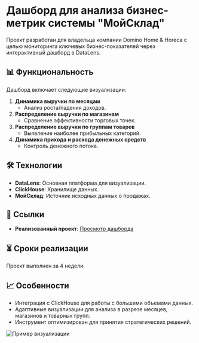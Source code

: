 # Дашборд для анализа бизнес-метрик системы "МойСклад"

Проект разработан для владельца компании Domino Home & Horeca с целью мониторинга ключевых бизнес-показателей через интерактивный дашборд в DataLens.

## 📊 Функциональность
Дашборд включает следующие визуализации:
1. **Динамика выручки по месяцам**  
   - Анализ роста/падения доходов.
2. **Распределение выручки по магазинам**  
   - Сравнение эффективности торговых точек.
3. **Распределение выручки по группам товаров**  
   - Выявление наиболее прибыльных категорий.
4. **Динамика прихода и расхода денежных средств**  
   - Контроль денежного потока.

## 🛠 Технологии
- **DataLens**: Основная платформа для визуализации.
- **ClickHouse**: Хранилище данных.
- **МойСклад**: Источник исходных данных о продажах.

## 🔗 Ссылки
- **Реализованный проект**: [Просмотр дашборда](https://datalens.yandex/6zqwzlrfrqpws)

## ⏳ Сроки реализации
Проект выполнен за 4 недели.

## 📈 Особенности
- Интеграция с ClickHouse для работы с большими объемами данных.
- Адаптивные визуализации для анализа в разрезе месяцев, магазинов и товарных групп.
- Инструмент оптимизирован для принятия стратегических решений.

![Пример визуализации](https://ссылка?text=Пример+графика+DataLens)
